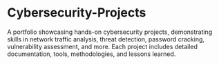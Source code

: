 # Cybersecurity-Projects
A portfolio showcasing hands-on cybersecurity projects, demonstrating skills in network traffic analysis, threat detection, password cracking, vulnerability assessment, and more.   Each project includes detailed documentation, tools, methodologies, and lessons learned.
